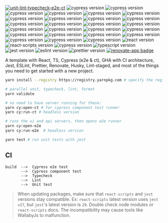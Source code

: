 [![unit-lint-typecheck-e2e-ct](https://github.com/muratkeremozcan/react-cypress-ts-template/actions/workflows/main.yml/badge.svg?branch=main)](https://github.com/muratkeremozcan/react-cypress-ts-template/actions/workflows/main.yml) ![cypress version](https://img.shields.io/badge/cypress-11-brightgreen) ![cypress version](https://img.shields.io/badge/cypress-11-brightgreen) ![cypress version](https://img.shields.io/badge/cypress-11-brightgreen) ![cypress version](https://img.shields.io/badge/cypress-11-brightgreen) ![cypress version](https://img.shields.io/badge/cypress-11-brightgreen) ![cypress version](https://img.shields.io/badge/cypress-11-brightgreen) ![cypress version](https://img.shields.io/badge/cypress-11-brightgreen) ![cypress version](https://img.shields.io/badge/cypress-11-brightgreen) ![cypress version](https://img.shields.io/badge/cypress-11-brightgreen) ![cypress version](https://img.shields.io/badge/cypress-11-brightgreen) ![cypress version](https://img.shields.io/badge/cypress-11-brightgreen) ![cypress version](https://img.shields.io/badge/cypress-11-brightgreen) ![cypress version](https://img.shields.io/badge/cypress-11-brightgreen) ![cypress version](https://img.shields.io/badge/cypress-11-brightgreen) ![cypress version](https://img.shields.io/badge/cypress-11-brightgreen) ![cypress version](https://img.shields.io/badge/cypress-11-brightgreen) ![cypress version](https://img.shields.io/badge/cypress-11-brightgreen) ![cypress version](https://img.shields.io/badge/cypress-11-brightgreen) ![cypress version](https://img.shields.io/badge/cypress-11-brightgreen) ![cypress version](https://img.shields.io/badge/cypress-11-brightgreen) ![cypress version](https://img.shields.io/badge/cypress-11-brightgreen) ![cypress version](https://img.shields.io/badge/cypress-11-brightgreen) ![cypress version](https://img.shields.io/badge/cypress-11-brightgreen) ![cypress version](https://img.shields.io/badge/cypress-11-brightgreen) ![cypress version](https://img.shields.io/badge/cypress-11-brightgreen)
![react version](https://img.shields.io/badge/react-18.2.0-brightgreen)
![react-scripts version](https://img.shields.io/badge/react--scripts-5.0.1-brightgreen)
![cypress version](https://img.shields.io/badge/cypress-11-brightgreen)
![typescript version](https://img.shields.io/badge/typescript-4.8.3-brightgreen)
![jest version](https://img.shields.io/badge/jest-27.5.1-brightgreen)
![eslint version](https://img.shields.io/badge/eslint-8.31.0-brightgreen)
![prettier version](https://img.shields.io/badge/prettier-2.7.1-brightgreen)
[![renovate-app badge][renovate-badge]][renovate-app]

[renovate-badge]: https://img.shields.io/badge/renovate-app-blue.svg
[renovate-app]: https://renovateapp.com/

A template with React, TS, Cypress (e2e & ct), GHA with CI architecture, Jest,
ESLint, Prettier, Renovate, Husky, Lint-staged, and most of the things you need
to get started with a new project.

```bash
yarn install --registry https://registry.yarnpkg.com # specify the registry in case you are using a proprietary registry

# parallel unit, typecheck, lint, format
yarn validate

# no need to have server running for these:
yarn cy:open-ct # for cypress component test runner
yarn cy:run-ct # headless version

# runs the ui and api servers, then opens e2e runner
yarn cy:open-e2e
yarn cy:run-e2e  # headless version

yarn test # run unit tests with jest
```

## CI

```
build  -->  Cypress e2e test
       -->  Cypress component test
       -->  Typecheck
       -->  Lint
       -->  Unit test
```

> When updating packages, make sure that `react-scripts` and `jest` versions
> stay compatible. Ex: `react-scripts` latest version uses `jest v27`, but
> `jest`'s latest version is `29`. Double check node modules or `react-scripts`
> docs. The incompatibility may cause tools like WallabyJs to malfunction.
